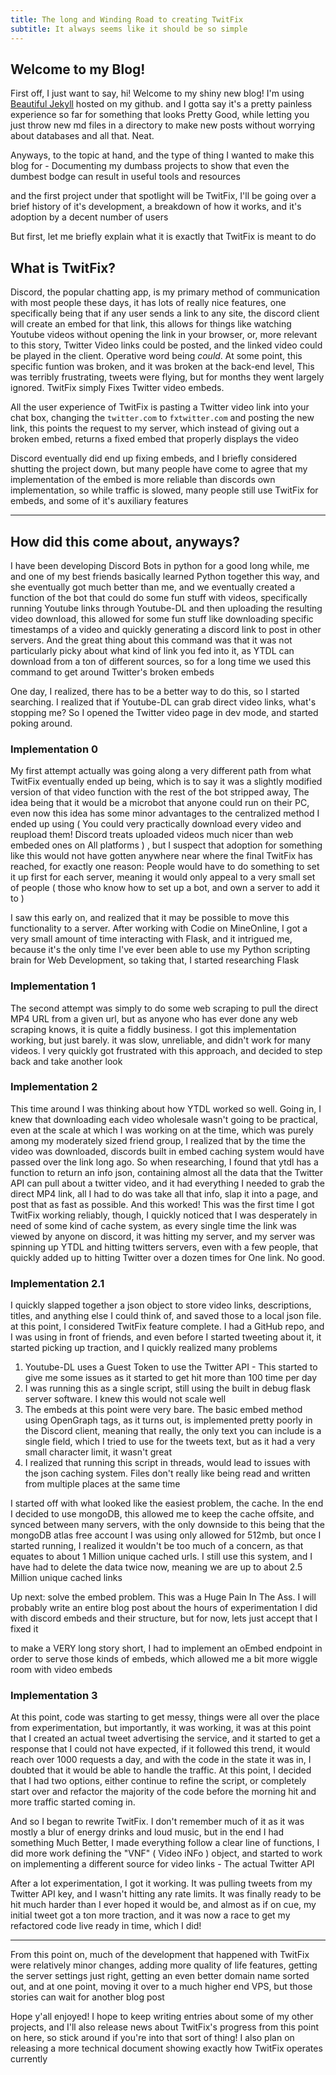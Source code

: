 ```yaml
---
title: The long and Winding Road to creating TwitFix
subtitle: It always seems like it should be so simple
---
```


## Welcome to my Blog!

First off, I just want to say, hi! Welcome to my shiny new blog! I'm using [Beautiful Jekyll](https://beautifuljekyll.com/) hosted on my github. and I gotta say it's a pretty painless experience so far for something that looks Pretty Good, while letting you just throw new md files in a directory to make new posts without worrying about databases and all that. Neat.

Anyways, to the topic at hand, and the type of thing I wanted to make this blog for - Documenting my dumbass projects to show that even the dumbest bodge can result in useful tools and resources

and the first project under that spotlight will be TwitFix, I'll be going over a brief history of it's development, a breakdown of how it works, and it's adoption by a decent number of users

But first, let me briefly explain what it is exactly that TwitFix is meant to do

## What is TwitFix?

Discord, the popular chatting app, is my primary method of communication with most people these days, it has lots of really nice features, one specifically being that if any user sends a link to any site, the discord client will create an embed for that link, this allows for things like watching Youtube videos without opening the link in your browser, or, more relevant to this story, Twitter Video links could be posted, and the linked video could be played in the client. Operative word being *could*. At some point, this specific funtion was broken, and it was broken at the back-end level, This was terribly frustrating, tweets were flying, but for months they went largely ignored. TwitFix simply Fixes Twitter video embeds.

All the user experience of TwitFix is pasting a Twitter video link into your chat box, changing the `twitter.com` to `fxtwitter.com` and posting the new link, this points the request to my server, which instead of giving out a broken embed, returns a fixed embed that properly displays the video

Discord eventually did end up fixing embeds, and I briefly considered shutting the project down, but many people have come to agree that my implementation of the embed is more reliable than discords own implementation, so while traffic is slowed, many people still use TwitFix for embeds, and some of it's auxiliary features

---

## How did this come about, anyways?

I have been developing Discord Bots in python for a good long while, me and one of my best friends basically learned Python together this way, and she eventually got much better than me, and we eventually created a function of the bot that could do some fun stuff with videos, specifically running Youtube links through Youtube-DL and then uploading the resulting video download, this allowed for some fun stuff like downloading specific timestamps of a video and quickly generating a discord link to post in other servers. And the great thing about this command was that it was not particularly picky about what kind of link you fed into it, as YTDL can download from a ton of different sources, so for a long time we used this command to get around Twitter's broken embeds

One day, I realized, there has to be a better way to do this, so I started searching. I realized that if Youtube-DL can grab direct video links, what's stopping me? So I opened the Twitter video page in dev mode, and started poking around.

### Implementation 0

My first attempt actually was going along a very different path from what TwitFix eventually ended up being, which is to say it was a slightly modified version of that video function with the rest of the bot stripped away, The idea being that it would be a microbot that anyone could run on their PC, even now this idea has some minor advantages to the centralized method I ended up using ( You could very practically download every video and reupload them! Discord treats uploaded videos much nicer than web embeded ones on All platforms ) , but I suspect that adoption for something like this would not have gotten anywhere near where the final TwitFix has reached, for exactly one reason: People would have to do something to set it up first for each server, meaning it would only appeal to a very small set of people ( those who know how to set up a bot, and own a server to add it to )

I saw this early on, and realized that it may be possible to move this functionality to a server. After working with Codie on MineOnline, I got a very small amount of time interacting with Flask, and it intrigued me, because it's the only time I've ever been able to use my Python scripting brain for Web Development, so taking that, I started researching Flask

### Implementation 1

The second attempt was simply to do some web scraping to pull the direct MP4 URL from a given url, but as anyone who has ever done any web scraping knows, it is quite a fiddly business. I got this implementation working, but just barely. it was slow, unreliable, and didn't work for many videos. I very quickly got frustrated with this approach, and decided to step back and take another look

### Implementation 2

This time around I was thinking about how YTDL worked so well. Going in, I knew that downloading each video wholesale wasn't going to be practical, even at the scale at which I was working on at the time, which was purely among my moderately sized friend group, I realized that by the time the video was downloaded, discords built in embed caching system would have passed over the link long ago. So when researching, I found that ytdl has a function to return an info json, containing almost all the data that the Twitter API can pull about a twitter video, and it had everything I needed to grab the direct MP4 link, all I had to do was take all that info, slap it into a page, and post that as fast as possible. And this worked! This was the first time I got TwitFix working reliably, though, I quickly noticed that I was desperately in need of some kind of cache system, as every single time the link was viewed by anyone on discord, it was hitting my server, and my server was spinning up YTDL and hitting twitters servers, even with a few people, that quickly added up to hitting Twitter over a dozen times for One link. No good.

### Implementation 2.1

I quickly slapped together a json object to store video links, descriptions, titles, and anything else I could think of, and saved those to a local json file. at this point, I considered TwitFix feature complete. I had a GitHub repo, and I was using in front of friends, and even before I started tweeting about it, it started picking up traction, and I quickly realized many problems

1. Youtube-DL uses a Guest Token to use the Twitter API - This started to give me some issues as it started to get hit more than 100 time per day
2. I was running this as a single script, still using the built in debug flask server software. I knew this would not scale well
3. The embeds at this point were very bare. The basic embed method using OpenGraph tags, as it turns out, is implemented pretty poorly in the Discord client, meaning that really, the only text you can include is a single field, which I tried to use for the tweets text, but as it had a very small character limit, it wasn't great
4. I realized that running this script in threads, would lead to issues with the json caching system. Files don't really like being read and written from multiple places at the same time

I started off with what looked like the easiest problem, the cache. In the end I decided to use mongoDB, this allowed me to keep the cache offsite, and synced between many servers, with the only downside to this being that the mongoDB atlas free account I was using only allowed for 512mb, but once I started running, I realized it wouldn't be too much of a concern, as that equates to about 1 Million unique cached urls. I still use this system, and I have had to delete the data twice now, meaning we are up to about 2.5 Million unique cached links

Up next: solve the embed problem. This was a Huge Pain In The Ass. I will probably write an entire blog post about the hours of experimentation I did with discord embeds and their structure, but for now, lets just accept that I fixed it

to make a VERY long story short, I had to implement an oEmbed endpoint in order to serve those kinds of embeds, which allowed me a bit more wiggle room with video embeds

### Implementation 3

At this point, code was starting to get messy, things were all over the place from experimentation, but importantly, it was working, it was at this point that I created an actual tweet advertising the service, and it started to get a response that I could not have expected, if it followed this trend, it would reach over 1000 requests a day, and with the code in the state it was in, I doubted that it would be able to handle the traffic. At this point, I decided that I had two options, either continue to refine the script, or completely start over and refactor the majority of the code before the morning hit and more traffic started coming in. 

And so I began to rewrite TwitFix. I don't remember much of it as it was mostly a blur of energy drinks and loud music, but in the end I had something Much Better, I made everything follow a clear line of functions, I did more work defining the "VNF" ( Video iNFo ) object, and started to work on implementing a different source for video links - The actual Twitter API

After a lot experimentation, I got it working. It was pulling tweets from my Twitter API key, and I wasn't hitting any rate limits. It was finally ready to be hit much harder than I ever hoped it would be, and almost as if on cue, my initial tweet got a ton more traction, and it was now a race to get my refactored code live ready in time, which I did!

---

From this point on, much of the development that happened with TwitFix were relatively minor changes, adding more quality of life features, getting the server settings just right, getting an even better domain name sorted out, and at one point, moving it over to a much higher end VPS, but those stories can wait for another blog post

Hope y'all enjoyed! I hope to keep writing entries about some of my other projects, and I'll also release news about TwitFix's progress from this point on here, so stick around if you're into that sort of thing! I also plan on releasing a more technical document showing exactly how TwitFix operates currently
